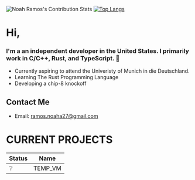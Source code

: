 ![Noah Ramos's Contribution Stats](https://github-readme-stats.vercel.app/api?username=NoahTheRamos&show_icons=true&theme=gruvbox)
[![Top Langs](https://github-readme-stats.vercel.app/api/top-langs/?username=NoahTheRamos&layout=compact)](https://github.com/NoahTheRamos/github-readme-stats)



# Hi, 
### I'm a an independent developer in the **United States**. I primarily work in C/C++, Rust, and TypeScript.  👋
- Currently aspiring to attend the Univeristy of Munich in die Deutschland.
- Learning The Rust Programming Language
- Developing a chip-8 knockoff

## Contact Me
- Email: ramos.noaha27@gmail.com

# CURRENT PROJECTS

| Status | Name |
|--------|------|
|    ❔   | TEMP_VM |

